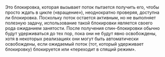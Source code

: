   Это блокировка, которая вызывает поток пытается получить его, 
чтобы просто ждать в цикле («вращение»), неоднократно проверяя, доступна ли блокировка. 
Поскольку поток остается активным, но не выполняет полезную задачу, использование такой блокировки является своего рода ожиданием занятости. 
После получения спин-блокировки обычно будут удерживаться до тех пор, пока они не будут явно освобождены, 
хотя в некоторых реализациях они могут быть автоматически освобождены, если ожидаемый поток
(тот, который удерживает блокировку) блокируется или «переходит в спящий режим».

